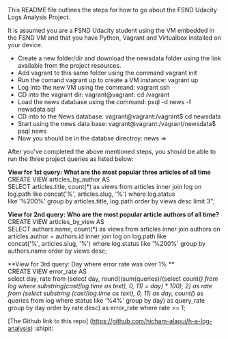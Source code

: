 This README file outlines the steps for how to go about the FSND Udacity Logs Analysis Project.

It is assumed you are a FSND Udacity student using the VM embedded in the FSND VM and that you have Python, Vagrant and Virtualbox installed on your device.  
* Create a new folder/dir and download the newsdata folder using the link available from the project resources.
* Add vagrant to this same folder using the command vagrant init
* Run the comand vagrant up to create a VM instance: vagrant up
* Log into the new VM using the command: vagrant ssh
* CD into the vagrant dir: vagrant@vagrant: cd /vagrant
* Load the news database using the command: psql -d news -f newsdata.sql
* CD into to the News database: vagrant@vagrant:/vagrant$ cd newsdata
* Start using the news data base: vagrant@vagrant:/vagrant/newsdata$ psql news
* Now you should be in the databse directroy: news =>

After you've completed the above mentioned steps, you should be able to run the three project queries as listed below:

**View for 1st query: What are the most popular three articles of all time**  
CREATE VIEW articles_by_author AS  
SELECT articles.title, count(\*) as views from articles inner join log on log.path like concat('%', articles.slug, '%') where log.status  
like '%200%' group by articles.title, log.path order by views desc limit 3";

**View for 2nd query: Who are the most popular article authors of all time?**  
CREATE VIEW articles_by_view AS  
SELECT authors.name, count(\*) as views from articles inner join authors on articles.author = authors.id inner join log on log.path like   
concat('%', articles.slug, '%') where log.status like '%200%' group by authors.name order by views desc;

**View for 3rd query: Day where error rate was over 1% **  
CREATE VIEW error_rate AS  
select day, rate from (select day, round((sum(queries)/(select count(*) from log where substring(cast(log.time as text), 0, 11) = day) * 100), 2) as rate from (select substring (cast(log.time as text), 0, 11) as day, count(*) as queries from log where status like '%4%' group by day) as query_rate  group by day order by rate desc) as error_rate where rate >= 1;


[The Github link to this repo] (https://github.com/hicham-alaoui/h-a-log-analysis) :shipit:
